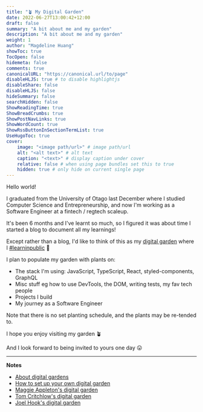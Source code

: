 ```yaml
---
title: "🪴 My Digital Garden"
date: 2022-06-27T13:00:42+12:00
draft: false
summary: "A bit about me and my garden"
description: "A bit about me and my garden"
weight: 1
author: "Magdeline Huang"
showToc: true
TocOpen: false
hidemeta: false
comments: true
canonicalURL: "https://canonical.url/to/page"
disableHLJS: true # to disable highlightjs
disableShare: false
disableHLJS: false
hideSummary: false
searchHidden: false
ShowReadingTime: true
ShowBreadCrumbs: true
ShowPostNavLinks: true
ShowWordCount: true
ShowRssButtonInSectionTermList: true
UseHugoToc: true
cover:
    image: "<image path/url>" # image path/url
    alt: "<alt text>" # alt text
    caption: "<text>" # display caption under cover
    relative: false # when using page bundles set this to true
    hidden: true # only hide on current single page
---
```


Hello world!

I graduated from the University of Otago last December where I studied Computer Science and Entrepreneurship, and now I'm working as a Software Engineer at a fintech / regtech scaleup.

It's been 6 months and I've learnt so much, so I figured it was about time I started a blog to document all my learnings!

Except rather than a blog, I'd like to think of this as my [digital garden](https://maggieappleton.com/garden-history) where I [#learninpublic](https://www.swyx.io/learn-in-public/) 📝

I plan to populate my garden with plants on:

- The stack I'm using: JavaScript, TypeScript, React, styled-components, GraphQL
- Misc stuff eg how to use DevTools, the DOM, writing tests, my fav tech people
- Projects I build
- My journey as a Software Engineer

Note that there is no set planting schedule, and the plants may be re-tended to.

I hope you enjoy visiting my garden 🪴

And I look forward to being invited to yours one day 😛

---

**Notes**

- [About digital gardens](https://www.technologyreview.com/2020/09/03/1007716/digital-gardens-let-you-cultivate-your-own-little-bit-of-the-internet/)
- [How to set up your own digital garden](https://nesslabs.com/digital-garden-set-up#:~:text=A%20digital%20garden%20is%20an,to%20be%20cultivated%20in%20public.)
- [Maggie Appleton\'s digital garden](https://maggieappleton.com/garden)
- [Tom Critchlow\'s digital garden](https://tomcritchlow.com/wiki/)
- [Joel Hook\'s digital garden](https://joelhooks.com/digital-garden)
